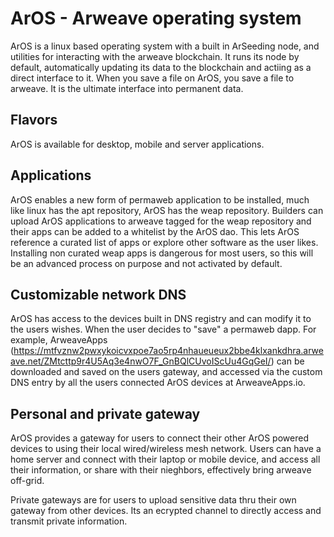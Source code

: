 # ArOS - Arweave operating system

ArOS is a linux based operating system with a built in ArSeeding node, and utilities for interacting with the arweave blockchain. It runs its node by default, automatically updating its data to the blockchain and actiing as a direct interface to it. When you save a file on ArOS, you save a file to arweave. It is the ultimate interface into permanent data.

## Flavors
ArOS is available for desktop, mobile and server applications.

## Applications

ArOS enables a new form of permaweb application to be installed, much like linux has the apt repository, ArOS has the weap repository. Builders can upload ArOS applications to arweave tagged for the weap repository and their apps can be added to a whitelist by the ArOS dao. This lets ArOS reference a curated list of apps or explore other software as the user likes. Installing non curated weap apps is dangerous for most users, so this will be an advanced process on purpose and not activated by default.

## Customizable network DNS

ArOS has access to the devices built in DNS registry and can modify it to the users wishes. When the user decides to "save" a permaweb dapp. For example, ArweaveApps (https://mtfvznw2pwxykoicvxpoe7ao5rp4nhaueueux2bbe4klxankdhra.arweave.net/ZMtcttp9r4U5Aq3e4nwO7F_GnBQlCUvoIScUu4GqGeI/) can be downloaded and saved on the users gateway, and accessed via the custom DNS entry by all the users connected ArOS devices at ArweaveApps.io.

## Personal and private gateway

ArOS provides a gateway for users to connect their other ArOS powered devices to using their local wired/wireless mesh network. Users can have a home server and connect with their laptop or mobile device, and access all their information, or share with their nieghbors, effectively bring arweave off-grid.

Private gateways are for users to upload sensitive data thru their own gateway from other devices. Its an ecrypted channel to directly access and transmit private information.
